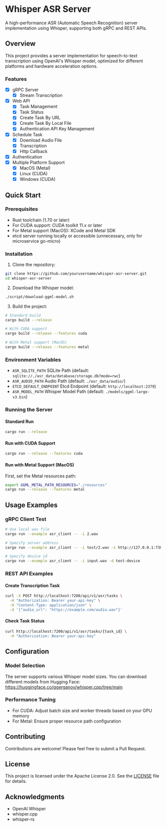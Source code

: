 # Whisper ASR Server

A high-performance ASR (Automatic Speech Recognition) server implementation using Whisper, supporting both gRPC and REST APIs.

## Overview
This project provides a server implementation for speech-to-text transcription using OpenAI's Whisper model, optimized for different platforms and hardware acceleration options.

### Features
- [x] gRPC Server
  - [x] Stream Transcription
- [x] Web API
  - [x] Task Management
  - [x] Task Status
  - [x] Create Task By URL
  - [x] Create Task By Local File
  - [x] Authentication API Key Management 
- [x] Schedule Task
  - [x] Download Audio File
  - [x] Transcription
  - [x] Http Callback
- [x] Authentication
- [x] Multiple Platform Support
  - [x] MacOS (Metal)
  - [x] Linux (CUDA)
  - [x] Windows (CUDA)

## Quick Start

### Prerequisites
- Rust toolchain (1.70 or later)
- For CUDA support: CUDA toolkit 11.x or later
- For Metal support (MacOS): XCode and Metal SDK
- etcd server running locally or accessible (unnecessary, only for microservice go-micro)

### Installation

1. Clone the repository:
```bash
git clone https://github.com/yourusername/whisper-asr-server.git
cd whisper-asr-server
```

2. Download the Whisper model:
```bash
./script/download-ggml-model.sh
```

3. Build the project:
```bash
# Standard build
cargo build --release

# With CUDA support
cargo build --release --features cuda

# With Metal support (MacOS)
cargo build --release --features metal
```

### Environment Variables
- `ASR_SQLITE_PATH` SQLite Path (default: `sqlite://./asr_data/database/storage.db?mode=rwc`)
- `ASR_AUDIO_PATH` Audio Path (default: `./asr_data/audio/`)
- `ETCD_DEFAULT_ENDPOINT` Etcd Endpoint (default: `http://localhost:2379`)
- `ASR_MODEL_PATH` Whisper Model Path (default: `./models/ggml-large-v3.bin`)

### Running the Server

#### Standard Run
```bash
cargo run --release
```

#### Run with CUDA Support
```bash
cargo run --release --features cuda
```

#### Run with Metal Support (MacOS)
First, set the Metal resources path:
```bash
export GGML_METAL_PATH_RESOURCES="./resources"
cargo run --release --features metal
```

## Usage Examples

### gRPC Client Test
```bash
# Use local wav file
cargo run --example asr_client -- -i 2.wav

# Specify server address
cargo run --example asr_client -- -i test/2.wav -s http://127.0.0.1:7300

# Specify device id
cargo run --example asr_client -- -i input.wav -d test-device
```

### REST API Examples

#### Create Transcription Task
```bash
curl -X POST http://localhost:7200/api/v1/asr/tasks \
  -H "Authorization: Bearer your-api-key" \
  -H "Content-Type: application/json" \
  -d '{"audio_url": "https://example.com/audio.wav"}'
```

#### Check Task Status
```bash
curl http://localhost:7200/api/v1/asr/tasks/{task_id} \
  -H "Authorization: Bearer your-api-key"
```

## Configuration

### Model Selection
The server supports various Whisper model sizes. You can download different models from Hugging Face:
https://huggingface.co/ggerganov/whisper.cpp/tree/main

### Performance Tuning
- For CUDA: Adjust batch size and worker threads based on your GPU memory
- For Metal: Ensure proper resource path configuration

## Contributing
Contributions are welcome! Please feel free to submit a Pull Request.

## License
This project is licensed under the Apache License 2.0. See the [LICENSE](LICENSE) file for details.

## Acknowledgments
- OpenAI Whisper
- whisper.cpp
- whisper-rs